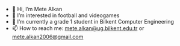 - 👋 Hi, I’m Mete Alkan
- 👀 I’m interested in football and videogames
- 🌱 I’m currently a grade 1 student in Bilkent Computer Engineering
- 📫 How to reach me: mete.alkan@ug.bilkent.edu.tr or mete.alkan2006@gmail.com

<!---
MeteAlkan/MeteAlkan is a ✨ special ✨ repository because its `README.md` (this file) appears on your GitHub profile.
You can click the Preview link to take a look at your changes.
--->
